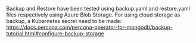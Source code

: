 Backup and Restore have been tested using backup.yaml and restore.yaml files respectively using Azure Blob Storage.
For using cloud storage as backup, a Kubernetes secret need to be made: https://docs.percona.com/percona-operator-for-mongodb/backup-tutorial.html#configure-backup-storage
